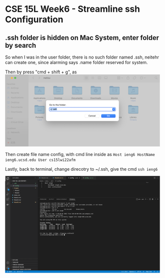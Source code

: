 # CSE 15L Week6 - Streamline ssh Configuration

## .ssh folder is hidden on Mac System, enter folder by search
So when I was in the user folder, there is no such folder named .ssh, neitehr can create one, since alarming says .name folder reserved for system.

Then by press "cmd + shift + g", as ![cmdShiftG](images/Week6/cmdShiftG.png)

Then create file name config, with cmd line inside as
`Host ieng6
    HostName ieng6.ucsd.edu
    User cs15lwi22afm`

Lastly, back to terminal, change direcotry to ~/.ssh, give the cmd `ssh ieng6`

![success](images/Week6/result.png)